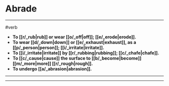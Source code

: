 # Abrade
---
#verb
- **To [[r/_rub|rub]] or wear [[o/_off|off]]; [[e/_erode|erode]].**
- **To wear [[d/_down|down]] or [[e/_exhaust|exhaust]], as a [[p/_person|person]]; [[i/_irritate|irritate]].**
- **To [[i/_irritate|irritate]] by [[r/_rubbing|rubbing]]; [[c/_chafe|chafe]].**
- **To [[c/_cause|cause]] the surface to [[b/_become|become]] [[m/_more|more]] [[r/_rough|rough]].**
- **To undergo [[a/_abrasion|abrasion]].**
---
---
